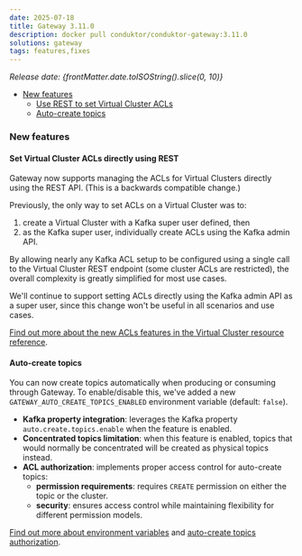 ```yaml
---
date: 2025-07-18
title: Gateway 3.11.0
description: docker pull conduktor/conduktor-gateway:3.11.0
solutions: gateway
tags: features,fixes
---
```


*Release date: {frontMatter.date.toISOString().slice(0, 10)}*

- [New features](#new-features)
  - [Use REST to set Virtual Cluster ACLs](#set-virtual-cluster-acls-directly-using-rest)
  - [Auto-create topics](#auto-create-topics)

### New features

#### Set Virtual Cluster ACLs directly using REST

Gateway now supports managing the ACLs for Virtual Clusters directly using the REST API. (This is a backwards compatible change.)

Previously, the only way to set ACLs on a Virtual Cluster was to:

1. create a Virtual Cluster with a Kafka super user defined, then
1. as the Kafka super user, individually create ACLs using the Kafka admin API.

By allowing nearly any Kafka ACL setup to be configured using a single call to the Virtual Cluster REST endpoint (some cluster ACLs are restricted), the overall complexity is greatly simplified for most use cases.

We'll continue to support setting ACLs directly using the Kafka admin API as a super user, since this change won't be useful in all scenarios and use cases.

[Find out more about the new ACLs features in the Virtual Cluster resource reference](/gateway/reference/resources-reference/#virtual-cluster-acls).

#### Auto-create topics

You can now create topics automatically when producing or consuming through Gateway. To enable/disable this, we've added a new `GATEWAY_AUTO_CREATE_TOPICS_ENABLED` environment variable (default: `false`).

- **Kafka property integration**: leverages the Kafka property `auto.create.topics.enable` when the feature is enabled.
- **Concentrated topics limitation**: when this feature is enabled, topics that would normally be concentrated will be created as physical topics instead.
- **ACL authorization**: implements proper access control for auto-create topics:
  - **permission requirements**: requires `CREATE` permission on either the topic or the cluster.
  - **security**: ensures access control while maintaining flexibility for different permission models.

[Find out more about environment variables](/gateway/configuration/env-variables#connect-from-clients-to-gateway) and [auto-create topics authorization](/gateway/how-to/manage-service-accounts-and-acls#auto-create-topics-authorization).
